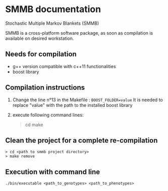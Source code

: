# SMMB documentation
Stochastic Multiple Markov Blankets (SMMB)

SMMB is a cross-platform software package, as soon as compilation is available on desired workstation.

## Needs for compilation
* g++ version compatible with c++11 functionalities
* boost library

## Compilation instructions
1. Change the line n°13 in the Makefile : `BOOST_FOLDER=value`
  It is needed to replace "value" with the path to the installed boost library

2. execute following command lines:
    > cd <path to smmb project directory> 
    > make


## Clean the project for a complete re-compilation
    > cd <path to smmb project directory>
    > make remove


## Execution with command line
    ./bin/executable <path_to_genotypes> <path_to_phenotypes>

